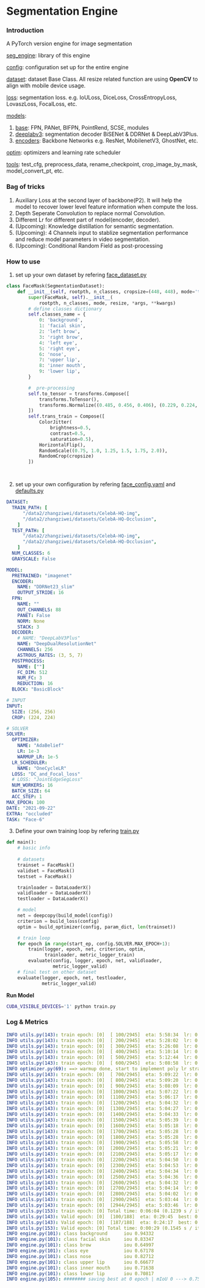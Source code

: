 # Segmentation Engine

### Introduction

A PyTorch version engine for image segmentation

[seg_engine](./seg_engine): library of this engine

[config](./seg_engine/config): configuration set up for the entire engine

[dataset](./seg_engine/dataset): dataset Base Class. All resize related function are using **OpenCV** to align with mobile device usage.

[loss](./seg_engine/loss):  segmentation loss. e.g. IoULoss, DiceLoss, CrossEntropyLoss, LovaszLoss, FocalLoss, etc.

[models](./seg_engine/models):  

1. [base](./seg_engine/models/base): FPN, PANet, BIFPN, PointRend, SCSE, modules
2. [deeplabv3](./seg_engine/models/deeplabv3): segmentation decoder BiSENet & DDRNet & DeepLabV3Plus.
3. [encoders](./seg_engine/models/encoders): Backbone Networks e.g. ResNet, MobilenetV3, GhostNet, etc.

[optim](./seg_engine/optim): optimizers and learning rate scheduler

[tools](./tools): test_cfg, preprocess_data, rename_checkpoint, crop_image_by_mask, model_convert_pt, etc.

### Bag of tricks
1. Auxiliary Loss at the second layer of backbone(P2). It will help the model to recover lower level feature information when compute the loss.
2. Depth Seperate Convolution to replace normal Convolution.
3. Different Lr for different part of model(encoder, decoder).
4. (Upcoming): Knowledge distillation for semantic segmentation.
5. (Upcoming): 4 Channels input to stablize segmentation performance and reduce model parameters in video segmentation.
6. (Upcoming): Conditional Random Field as post-processing

### How to use

1. set up your own dataset by refering [face_dataset.py](./face_dataset.py)

```python
class FaceMask(SegmentationDataset):
    def __init__(self, rootpth, n_classes, cropsize=(448, 448), mode='train', resize=(512, 512), *args, **kwargs):
        super(FaceMask, self).__init__(
            rootpth, n_classes, mode, resize, *args, **kwargs)
        # define classes dictionary
        self.classes_name = {
            0: 'background',
            1: 'facial skin',
            2: 'left brow',
            3: 'right brow',
            4: 'left eye',
            5: 'right eye',
            6: 'nose',
            7: 'upper lip',
            8: 'inner mouth',
            9: 'lower lip',
        }

        #  pre-processing
        self.to_tensor = transforms.Compose([
            transforms.ToTensor(),
            transforms.Normalize((0.485, 0.456, 0.406), (0.229, 0.224, 0.225)),
        ])
        self.trans_train = Compose([
            ColorJitter(
                brightness=0.5,
                contrast=0.5,
                saturation=0.5),
            HorizontalFlip(),
            RandomScale((0.75, 1.0, 1.25, 1.5, 1.75, 2.0)),
            RandomCrop(cropsize)
        ])




```
2. set up your own configuration by refering [face_config.yaml](./face_config.yaml) and [defaults.py](./seg_engine/config/defaults.py)

```yaml
DATASET:
  TRAIN_PATH: [
      "/data2/zhangziwei/datasets/CelebA-HQ-img",
      "/data2/zhangziwei/datasets/CelebA-HQ-Occlusion",
    ]
  TEST_PATH: [
      "/data2/zhangziwei/datasets/CelebA-HQ-img",
      "/data2/zhangziwei/datasets/CelebA-HQ-Occlusion",
    ]
  NUM_CLASSES: 6
  GRAYSCALE: False

MODEL:
  PRETRAINED: "imagenet"
  ENCODER:
    NAME: "DDRNet23_slim"
    OUTPUT_STRIDE: 16
  FPN:
    NAME: ""
    OUT_CHANNELS: 88
    PANET: False
    NORM: None
    STACK: 3
  DECODER:
    # NAME: "DeepLabV3Plus"
    NAME: "DeepDualResolutionNet"
    CHANNELS: 256
    ASTROUS_RATES: (3, 5, 7)
  POSTPROCESS:
    NAME: [""]
    FC_DIM: 512
    NUM_FC: 3
    REDUCTION: 16
  BLOCK: "BasicBlock"

# INPUT
INPUT:
  SIZE: (256, 256)
  CROP: (224, 224)

# SOLVER
SOLVER:
  OPTIMIZER:
    NAME: "AdaBelief"
    LR: 1e-3
    WARMUP_LR: 1e-5
  LR_SCHEDULER:
    NAME: "OneCycleLR"
  LOSS: "DC_and_Focal_loss"
  # LOSS: "JointEdgeSegLoss"
  NUM_WORKERS: 16
  BATCH_SIZE: 64
  ACC_STEP: 1
MAX_EPOCH: 100
DATE: "2021-09-22"
EXTRA: "occluded"
TASK: "Face-6"


```
3. Define your own training loop by refering [train.py](./train.py)
```python
def main():
    # basic info
  
    # datasets
    trainset = FaceMask()
    validset = FaceMask()
    testset = FaceMask()

    trainloader = DataLoaderX()
    validloader = DataLoaderX()
    testloader = DataLoaderX()

    # model
    net = deepcopy(build_model(config))
    criterion = build_loss(config)
    optim = build_optimizer(config, param_dict, len(trainset))

    # train loop
    for epoch in range(start_ep, config.SOLVER.MAX_EPOCH+1):
        train(logger, epoch, net, criterion, optim,
              trainloader, metric_logger_train)
        evaluate(config, logger, epoch, net, validloader,
                 metric_logger_valid)
    # final test on other dataset
    evaluate(logger, epoch, net, testloader,
             metric_logger_valid)
```

**Run Model**

```bash
CUDA_VISIBLE_DEVICES='1' python train.py
```

### Log & Metrics
```yaml
INFO utils.py(143): train epoch: [0]  [ 100/2945]  eta: 5:58:34  lr: 0.000021  seg_loss: 1.7625 (1.7672)  time: 0.1324  max mem: 835  @2021-04-07 14:08:17
INFO utils.py(143): train epoch: [0]  [ 200/2945]  eta: 5:28:02  lr: 0.000046  seg_loss: 1.6519 (1.6534)  time: 0.1231  max mem: 835  @2021-04-07 14:08:29
INFO utils.py(143): train epoch: [0]  [ 300/2945]  eta: 5:26:08  lr: 0.000098  seg_loss: 1.4752 (1.4765)  time: 0.1244  max mem: 835  @2021-04-07 14:08:42
INFO utils.py(143): train epoch: [0]  [ 400/2945]  eta: 5:10:14  lr: 0.000212  seg_loss: 1.2320 (1.2441)  time: 0.1261  max mem: 835  @2021-04-07 14:08:53
INFO utils.py(143): train epoch: [0]  [ 500/2945]  eta: 5:12:44  lr: 0.000457  seg_loss: 1.0780 (1.0771)  time: 0.1335  max mem: 835  @2021-04-07 14:09:06
INFO utils.py(143): train epoch: [0]  [ 600/2945]  eta: 5:08:58  lr: 0.000985  seg_loss: 0.9897 (0.9804)  time: 0.1144  max mem: 835  @2021-04-07 14:09:17
INFO optimizer.py(69): ==> warmup done, start to implement poly lr strategy
INFO utils.py(143): train epoch: [0]  [ 700/2945]  eta: 5:09:22  lr: 0.000999  seg_loss: 0.8119 (0.8173)  time: 0.1228  max mem: 835  @2021-04-07 14:09:30
INFO utils.py(143): train epoch: [0]  [ 800/2945]  eta: 5:09:20  lr: 0.000999  seg_loss: 0.6671 (0.6759)  time: 0.1255  max mem: 835  @2021-04-07 14:09:42
INFO utils.py(143): train epoch: [0]  [ 900/2945]  eta: 5:08:09  lr: 0.000998  seg_loss: 0.6161 (0.6191)  time: 0.1269  max mem: 835  @2021-04-07 14:09:55
INFO utils.py(143): train epoch: [0]  [1000/2945]  eta: 5:07:22  lr: 0.000998  seg_loss: 0.5608 (0.5710)  time: 0.1084  max mem: 835  @2021-04-07 14:10:07
INFO utils.py(143): train epoch: [0]  [1100/2945]  eta: 5:06:17  lr: 0.000997  seg_loss: 0.5177 (0.5322)  time: 0.1203  max mem: 835  @2021-04-07 14:10:19
INFO utils.py(143): train epoch: [0]  [1200/2945]  eta: 5:04:32  lr: 0.000996  seg_loss: 0.4993 (0.5210)  time: 0.1344  max mem: 835  @2021-04-07 14:10:30
INFO utils.py(143): train epoch: [0]  [1300/2945]  eta: 5:04:27  lr: 0.000996  seg_loss: 0.4669 (0.4760)  time: 0.1235  max mem: 835  @2021-04-07 14:10:43
INFO utils.py(143): train epoch: [0]  [1400/2945]  eta: 5:04:33  lr: 0.000995  seg_loss: 0.4301 (0.4422)  time: 0.1204  max mem: 835  @2021-04-07 14:10:55
INFO utils.py(143): train epoch: [0]  [1500/2945]  eta: 5:05:39  lr: 0.000995  seg_loss: 0.3869 (0.4092)  time: 0.1309  max mem: 835  @2021-04-07 14:11:08
INFO utils.py(143): train epoch: [0]  [1600/2945]  eta: 5:05:18  lr: 0.000994  seg_loss: 0.3830 (0.3862)  time: 0.1237  max mem: 835  @2021-04-07 14:11:20
INFO utils.py(143): train epoch: [0]  [1700/2945]  eta: 5:05:28  lr: 0.000994  seg_loss: 0.3786 (0.3948)  time: 0.1261  max mem: 835  @2021-04-07 14:11:33
INFO utils.py(143): train epoch: [0]  [1800/2945]  eta: 5:05:28  lr: 0.000993  seg_loss: 0.3524 (0.3561)  time: 0.1293  max mem: 835  @2021-04-07 14:11:46
INFO utils.py(143): train epoch: [0]  [1900/2945]  eta: 5:05:58  lr: 0.000992  seg_loss: 0.3496 (0.3504)  time: 0.1258  max mem: 835  @2021-04-07 14:11:58
INFO utils.py(143): train epoch: [0]  [2000/2945]  eta: 5:05:21  lr: 0.000992  seg_loss: 0.3382 (0.3483)  time: 0.1169  max mem: 835  @2021-04-07 14:12:11
INFO utils.py(143): train epoch: [0]  [2100/2945]  eta: 5:05:17  lr: 0.000991  seg_loss: 0.3467 (0.3439)  time: 0.1300  max mem: 835  @2021-04-07 14:12:23
INFO utils.py(143): train epoch: [0]  [2200/2945]  eta: 5:04:50  lr: 0.000991  seg_loss: 0.3327 (0.3402)  time: 0.1269  max mem: 835  @2021-04-07 14:12:35
INFO utils.py(143): train epoch: [0]  [2300/2945]  eta: 5:04:53  lr: 0.000990  seg_loss: 0.3325 (0.3249)  time: 0.1209  max mem: 835  @2021-04-07 14:12:48
INFO utils.py(143): train epoch: [0]  [2400/2945]  eta: 5:04:34  lr: 0.000989  seg_loss: 0.3260 (0.3495)  time: 0.1211  max mem: 835  @2021-04-07 14:13:00
INFO utils.py(143): train epoch: [0]  [2500/2945]  eta: 5:04:36  lr: 0.000989  seg_loss: 0.3193 (0.3402)  time: 0.1295  max mem: 835  @2021-04-07 14:13:13
INFO utils.py(143): train epoch: [0]  [2600/2945]  eta: 5:04:32  lr: 0.000988  seg_loss: 0.3112 (0.3162)  time: 0.1180  max mem: 835  @2021-04-07 14:13:25
INFO utils.py(143): train epoch: [0]  [2700/2945]  eta: 5:04:14  lr: 0.000988  seg_loss: 0.2947 (0.3068)  time: 0.1129  max mem: 835  @2021-04-07 14:13:37
INFO utils.py(143): train epoch: [0]  [2800/2945]  eta: 5:04:02  lr: 0.000987  seg_loss: 0.2932 (0.2908)  time: 0.1232  max mem: 835  @2021-04-07 14:13:50
INFO utils.py(143): train epoch: [0]  [2900/2945]  eta: 5:03:44  lr: 0.000986  seg_loss: 0.2842 (0.2929)  time: 0.1144  max mem: 835  @2021-04-07 14:14:02
INFO utils.py(143): train epoch: [0]  [2944/2945]  eta: 5:03:46  lr: 0.000986  seg_loss: 0.3146 (0.3162)  time: 0.1278  max mem: 835  @2021-04-07 14:14:08
INFO utils.py(153): train epoch: [0] Total time: 0:06:04 (0.1239 s / it)
INFO utils.py(143): Valid epoch: [0]  [100/188]  eta: 0:29:45  best: 0.0000 (0.0000)  overall_acc: 0.9485 (0.9466)  avg_per_class_acc: 0.8831 (0.8857)  mIoU: 0.7457 (0.7473)  avg_dice: 0.8510 (0.8511)  time: 0.1410  max mem: 835  @2021-04-07 14:14:27
INFO utils.py(143): Valid epoch: [0]  [187/188]  eta: 0:24:17  best: 0.0000 (0.0000)  overall_acc: 0.9458 (0.9456)  avg_per_class_acc: 0.8883 (0.8863)  mIoU: 0.7530 (0.7534)  avg_dice: 0.8554 (0.8555)  time: 0.1501  max mem: 835  @2021-04-07 14:14:37
INFO utils.py(153): Valid epoch: [0] Total time: 0:00:29 (0.1545 s / it)
INFO engine.py(101): class background      iou 0.94332
INFO engine.py(101): class facial skin     iou 0.83347
INFO engine.py(101): class brow            iou 0.64997
INFO engine.py(101): class eye             iou 0.67178
INFO engine.py(101): class nose            iou 0.82712
INFO engine.py(101): class upper lip       iou 0.66677
INFO engine.py(101): class inner mouth     iou 0.71638
INFO engine.py(101): class lower lip       iou 0.70817
INFO engine.py(105): ######## saving best at 0 epoch | mIoU 0 ---> 0.7504 #########
```